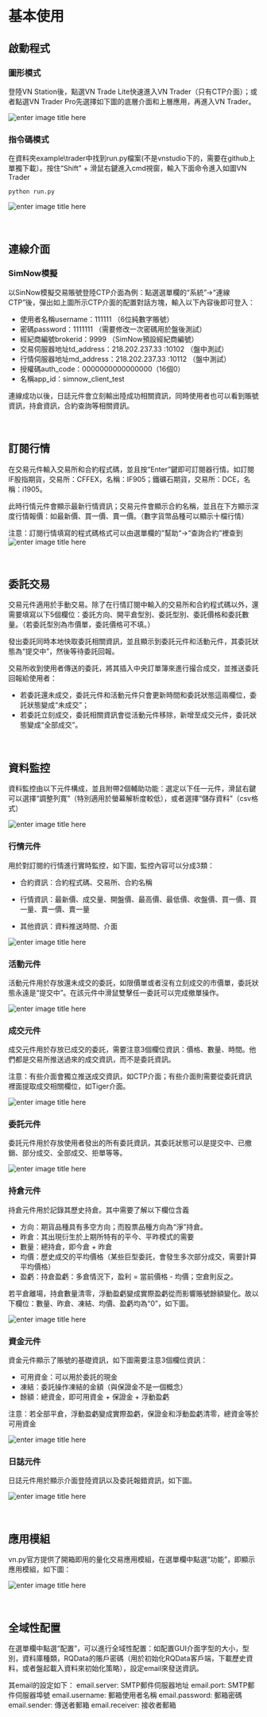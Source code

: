# 基本使用


## 啟動程式

### 圖形模式
登陸VN Station後，點選VN Trade Lite快速進入VN Trader（只有CTP介面）；或者點選VN Trader Pro先選擇如下圖的底層介面和上層應用，再進入VN Trader。

![](https://vnpy-community.oss-cn-shanghai.aliyuncs.com/forum_experience/yazhang/quick_start/VnTrader_Pro.png "enter image title here")



### 指令碼模式

在資料夾example\trader中找到run.py檔案(不是vnstudio下的，需要在github上單獨下載）。按住“Shift” + 滑鼠右鍵進入cmd視窗，輸入下面命令進入如圖VN Trader
```
python run.py 
```
![](https://vnpy-community.oss-cn-shanghai.aliyuncs.com/forum_experience/yazhang/quick_start/Vntrader.PNG "enter image title here")

&nbsp;

## 連線介面
### SimNow模擬

以SinNow模擬交易賬號登陸CTP介面為例：點選選單欄的“系統”->“連線CTP”後，彈出如上圖所示CTP介面的配置對話方塊，輸入以下內容後即可登入：
- 使用者名稱username：111111 （6位純數字賬號）
- 密碼password：1111111  （需要修改一次密碼用於盤後測試）
- 經紀商編號brokerid：9999 （SimNow預設經紀商編號）
- 交易伺服器地址td_address：218.202.237.33 :10102 （盤中測試）
- 行情伺服器地址md_address：218.202.237.33 :10112 （盤中測試）
- 授權碼auth_code：0000000000000000（16個0）
- 名稱app_id：simnow_client_test

連線成功以後，日誌元件會立刻輸出陸成功相關資訊，同時使用者也可以看到賬號資訊，持倉資訊，合約查詢等相關資訊。

&nbsp;

## 訂閱行情
在交易元件輸入交易所和合約程式碼，並且按“Enter”鍵即可訂閱器行情。如訂閱IF股指期貨，交易所：CFFEX，名稱：IF905；鐵礦石期貨，交易所：DCE，名稱：i1905。

此時行情元件會顯示最新行情資訊；交易元件會顯示合約名稱，並且在下方顯示深度行情報價：如最新價、買一價、賣一價。（數字貨幣品種可以顯示十檔行情）

注意：訂閱行情填寫的程式碼格式可以由選單欄的”幫助“->“查詢合約”裡查到
![](https://vnpy-community.oss-cn-shanghai.aliyuncs.com/forum_experience/yazhang/quick_start/subcribe_contract.png "enter image title here")



&nbsp;

## 委託交易
交易元件適用於手動交易。除了在行情訂閱中輸入的交易所和合約程式碼以外，還需要填寫以下5個欄位：委託方向、開平倉型別、委託型別、委託價格和委託數量。（若委託型別為市價單，委託價格可不填。）

發出委託同時本地快取委託相關資訊，並且顯示到委託元件和活動元件，其委託狀態為“提交中”，然後等待委託回報。

交易所收到使用者傳送的委託，將其插入中央訂單簿來進行撮合成交，並推送委託回報給使用者：
- 若委託還未成交，委託元件和活動元件只會更新時間和委託狀態這兩欄位，委託狀態變成“未成交”；
- 若委託立刻成交，委託相關資訊會從活動元件移除，新增至成交元件，委託狀態變成“全部成交”。




&nbsp;

## 資料監控

資料監控由以下元件構成，並且附帶2個輔助功能：選定以下任一元件，滑鼠右鍵可以選擇“調整列寬”（特別適用於螢幕解析度較低），或者選擇“儲存資料”（csv格式）

![](https://vnpy-community.oss-cn-shanghai.aliyuncs.com/forum_experience/yazhang/quick_start/2_optiones.png "enter image title here")


### 行情元件
用於對訂閱的行情進行實時監控，如下圖，監控內容可以分成3類：

- 合約資訊：合約程式碼、交易所、合約名稱

- 行情資訊：最新價、成交量、開盤價、最高價、最低價、收盤價、買一價、買一量、賣一價、賣一量

- 其他資訊：資料推送時間、介面

![](https://vnpy-community.oss-cn-shanghai.aliyuncs.com/forum_experience/yazhang/quick_start/subcribe_contract_module.png "enter image title here")


### 活動元件
活動元件用於存放還未成交的委託，如限價單或者沒有立刻成交的市價單，委託狀態永遠是“提交中”。在該元件中滑鼠雙擊任一委託可以完成撤單操作。

![](https://vnpy-community.oss-cn-shanghai.aliyuncs.com/forum_experience/yazhang/quick_start/active_order.png "enter image title here")

### 成交元件
成交元件用於存放已成交的委託，需要注意3個欄位資訊：價格、數量、時間。他們都是交易所推送過來的成交資訊，而不是委託資訊。

注意：有些介面會獨立推送成交資訊，如CTP介面；有些介面則需要從委託資訊裡面提取成交相關欄位，如Tiger介面。

![](https://vnpy-community.oss-cn-shanghai.aliyuncs.com/forum_experience/yazhang/quick_start/trade.png "enter image title here")



### 委託元件
委託元件用於存放使用者發出的所有委託資訊，其委託狀態可以是提交中、已撤銷、部分成交、全部成交、拒單等等。

![](https://vnpy-community.oss-cn-shanghai.aliyuncs.com/forum_experience/yazhang/quick_start/order.png "enter image title here")


### 持倉元件
持倉元件用於記錄其歷史持倉。其中需要了解以下欄位含義
- 方向：期貨品種具有多空方向；而股票品種方向為“淨”持倉。
- 昨倉：其出現衍生於上期所特有的平今、平昨模式的需要
- 數量：總持倉，即今倉 + 昨倉
- 均價：歷史成交的平均價格（某些巨型委託，會發生多次部分成交，需要計算平均價格）
- 盈虧：持倉盈虧：多倉情況下，盈利 = 當前價格 - 均價；空倉則反之。
  
若平倉離場，持倉數量清零，浮動盈虧變成實際盈虧從而影響賬號餘額變化。故以下欄位：數量、昨倉、凍結、均價、盈虧均為“0”，如下圖。

![](https://vnpy-community.oss-cn-shanghai.aliyuncs.com/forum_experience/yazhang/quick_start/query_position.png "enter image title here")

### 資金元件
資金元件顯示了賬號的基礎資訊，如下圖需要注意3個欄位資訊：
- 可用資金：可以用於委託的現金
- 凍結：委託操作凍結的金額（與保證金不是一個概念）
- 餘額：總資金，即可用資金 + 保證金 + 浮動盈虧 

注意：若全部平倉，浮動盈虧變成實際盈虧，保證金和浮動盈虧清零，總資金等於可用資金

![](https://vnpy-community.oss-cn-shanghai.aliyuncs.com/forum_experience/yazhang/quick_start/query_account.png "enter image title here")



### 日誌元件
日誌元件用於顯示介面登陸資訊以及委託報錯資訊，如下圖。

![](https://vnpy-community.oss-cn-shanghai.aliyuncs.com/forum_experience/yazhang/quick_start/write_log.png "enter image title here")



&nbsp;

## 應用模組

vn.py官方提供了開箱即用的量化交易應用模組，在選單欄中點選“功能”，即顯示應用模組，如下圖：

![](https://vnpy-community.oss-cn-shanghai.aliyuncs.com/forum_experience/yazhang/quick_start/application.png "enter image title here")

&nbsp;

## 全域性配置

在選單欄中點選“配置”，可以進行全域性配置：如配置GUI介面字型的大小，型別，資料庫種類，RQData的賬戶密碼（用於初始化RQData客戶端，下載歷史資料，或者盤起載入資料來初始化策略），設定email來發送資訊。

其email的設定如下：
email.server: SMTP郵件伺服器地址
email.port: SMTP郵件伺服器埠號
email.username: 郵箱使用者名稱
email.password: 郵箱密碼
email.sender: 傳送者郵箱
email.receiver: 接收者郵箱

